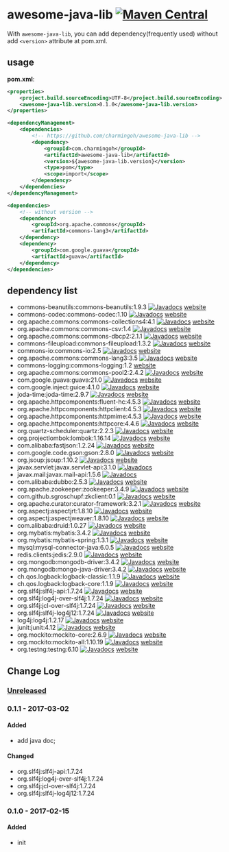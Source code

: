 # awesome-java-lib [![Maven Central](https://img.shields.io/maven-central/v/com.charmingoh/awesome-java-lib.svg)](https://maven-badges.herokuapp.com/maven-central/com.charmingoh/awesome-java-lib)

With `awesome-java-lib`, you can add dependency(frequently used) without add `<version>` attribute at pom.xml.

## usage

**pom.xml**:

```xml
<properties>
    <project.build.sourceEncoding>UTF-8</project.build.sourceEncoding>
    <awesome-java-lib.version>0.1.0</awesome-java-lib.version>
</properties>

<dependencyManagement>
    <dependencies>
        <!-- https://github.com/charmingoh/awesome-java-lib -->
        <dependency>
            <groupId>com.charmingoh</groupId>
            <artifactId>awesome-java-lib</artifactId>
            <version>${awesome-java-lib.version}</version>
            <type>pom</type>
            <scope>import</scope>
        </dependency>
    </dependencies>
</dependencyManagement>

<dependencies>
    <!-- without version -->
    <dependency>
        <groupId>org.apache.commons</groupId>
        <artifactId>commons-lang3</artifactId>
    </dependency>
    <dependency>
        <groupId>com.google.guava</groupId>
        <artifactId>guava</artifactId>
    </dependency>
</dependencies>
```

## dependency list

- commons-beanutils:commons-beanutils:1.9.3 [![Javadocs](http://www.javadoc.io/badge/commons-beanutils/commons-beanutils.svg)](http://www.javadoc.io/doc/commons-beanutils/commons-beanutils)
 [website](http://commons.apache.org/proper/commons-beanutils/)
- commons-codec:commons-codec:1.10 [![Javadocs](http://www.javadoc.io/badge/commons-codec/commons-codec.svg)](http://www.javadoc.io/doc/commons-codec/commons-codec)
 [website](http://commons.apache.org/proper/commons-codec/)
- org.apache.commons:commons-collections4:4.1 [![Javadocs](http://www.javadoc.io/badge/org.apache.commons/commons-collections4.svg)](http://www.javadoc.io/doc/org.apache.commons/commons-collections4)
 [website](http://commons.apache.org/proper/commons-collections/)
- org.apache.commons:commons-csv:1.4 [![Javadocs](http://www.javadoc.io/badge/org.apache.commons/commons-csv.svg)](http://www.javadoc.io/doc/org.apache.commons/commons-csv)
 [website](http://commons.apache.org/proper/commons-csv/)
- org.apache.commons:commons-dbcp2:2.1.1 [![Javadocs](http://www.javadoc.io/badge/org.apache.commons/commons-dbcp2.svg)](http://www.javadoc.io/doc/org.apache.commons/commons-dbcp2)
 [website](http://commons.apache.org/proper/commons-dbcp/)
- commons-fileupload:commons-fileupload:1.3.2 [![Javadocs](http://www.javadoc.io/badge/commons-fileupload/commons-fileupload.svg)](http://www.javadoc.io/doc/commons-fileupload/commons-fileupload)
 [website](http://commons.apache.org/proper/commons-fileupload/)
- commons-io:commons-io:2.5 [![Javadocs](http://www.javadoc.io/badge/commons-io/commons-io.svg)](http://www.javadoc.io/doc/commons-io/commons-io)
 [website](http://commons.apache.org/proper/commons-io/)
- org.apache.commons:commons-lang3:3.5 [![Javadocs](http://www.javadoc.io/badge/org.apache.commons/commons-lang3.svg)](http://www.javadoc.io/doc/org.apache.commons/commons-lang3)
 [website](http://commons.apache.org/proper/commons-lang/)
- commons-logging:commons-logging:1.2
 [website](http://commons.apache.org/proper/commons-logging/)
- org.apache.commons:commons-pool2:2.4.2 [![Javadocs](http://www.javadoc.io/badge/org.apache.commons/commons-pool2.svg)](http://www.javadoc.io/doc/org.apache.commons/commons-pool2)
 [website](http://commons.apache.org/proper/commons-pool/)
- com.google.guava:guava:21.0 [![Javadocs](http://www.javadoc.io/badge/com.google.guava/guava.svg)](http://www.javadoc.io/doc/com.google.guava/guava)
 [website](https://github.com/google/guava)
- com.google.inject:guice:4.1.0 [![Javadocs](http://www.javadoc.io/badge/com.google.inject/guice.svg)](http://www.javadoc.io/doc/com.google.inject/guice)
 [website](https://github.com/google/guice)
- joda-time:joda-time:2.9.7 [![Javadocs](http://www.javadoc.io/badge/joda-time/joda-time.svg)](http://www.javadoc.io/doc/joda-time/joda-time)
 [website](https://github.com/JodaOrg/joda-time)
- org.apache.httpcomponents:fluent-hc:4.5.3 [![Javadocs](http://www.javadoc.io/badge/org.apache.httpcomponents/fluent-hc.svg)](http://www.javadoc.io/doc/org.apache.httpcomponents/fluent-hc)
 [website](https://hc.apache.org/)
- org.apache.httpcomponents:httpclient:4.5.3 [![Javadocs](http://www.javadoc.io/badge/org.apache.httpcomponents/httpclient.svg)](http://www.javadoc.io/doc/org.apache.httpcomponents/httpclient)
 [website](https://hc.apache.org/)
- org.apache.httpcomponents:httpmime:4.5.3 [![Javadocs](http://www.javadoc.io/badge/org.apache.httpcomponents/httpmime.svg)](http://www.javadoc.io/doc/org.apache.httpcomponents/httpmime)
 [website](https://hc.apache.org/)
- org.apache.httpcomponents:httpcore:4.4.6 [![Javadocs](http://www.javadoc.io/badge/org.apache.httpcomponents/httpcore.svg)](http://www.javadoc.io/doc/org.apache.httpcomponents/httpcore)
 [website](https://hc.apache.org/)
- org.quartz-scheduler:quartz:2.2.3 [![Javadocs](http://www.javadoc.io/badge/org.quartz-scheduler/quartz.svg)](http://www.javadoc.io/doc/org.quartz-scheduler/quartz)
 [website](https://github.com/quartz-scheduler/quartz)
- org.projectlombok:lombok:1.16.14 [![Javadocs](http://www.javadoc.io/badge/org.projectlombok/lombok.svg)](http://www.javadoc.io/doc/org.projectlombok/lombok)
 [website](https://github.com/rzwitserloot/lombok)
- com.alibaba:fastjson:1.2.24 [![Javadocs](http://www.javadoc.io/badge/com.alibaba/fastjson.svg)](http://www.javadoc.io/doc/com.alibaba/fastjson)
 [website](https://github.com/alibaba/fastjson)
- com.google.code.gson:gson:2.8.0 [![Javadocs](http://www.javadoc.io/badge/com.google.code.gson/gson.svg)](http://www.javadoc.io/doc/com.google.code.gson/gson)
 [website](https://github.com/google/gson)
- org.jsoup:jsoup:1.10.2 [![Javadocs](http://www.javadoc.io/badge/org.jsoup/jsoup.svg)](http://www.javadoc.io/doc/org.jsoup/jsoup)
 [website](https://github.com/jhy/jsoup)
- javax.servlet:javax.servlet-api:3.1.0 [![Javadocs](http://www.javadoc.io/badge/javax.servlet/javax.servlet-api.svg)](http://www.javadoc.io/doc/javax.servlet/javax.servlet-api)
- javax.mail:javax.mail-api:1.5.6 [![Javadocs](http://www.javadoc.io/badge/javax.mail/javax.mail-api.svg)](http://www.javadoc.io/doc/javax.mail/javax.mail-api)
- com.alibaba:dubbo:2.5.3 [![Javadocs](http://www.javadoc.io/badge/com.alibaba/dubbo.svg)](http://www.javadoc.io/doc/com.alibaba/dubbo)
 [website](https://github.com/alibaba/dubbo)
- org.apache.zookeeper:zookeeper:3.4.9 [![Javadocs](http://www.javadoc.io/badge/org.apache.zookeeper/zookeeper.svg)](http://www.javadoc.io/doc/org.apache.zookeeper/zookeeper)
 [website](https://zookeeper.apache.org/)
- com.github.sgroschupf:zkclient:0.1 [![Javadocs](http://www.javadoc.io/badge/com.github.sgroschupf/zkclient.svg)](http://www.javadoc.io/doc/com.github.sgroschupf/zkclient)
 [website](https://github.com/sgroschupf/zkclient)
- org.apache.curator:curator-framework:3.2.1 [![Javadocs](http://www.javadoc.io/badge/org.apache.curator/curator-framework.svg)](http://www.javadoc.io/doc/org.apache.curator/curator-framework)
 [website](http://curator.apache.org/)
- org.aspectj:aspectjrt:1.8.10 [![Javadocs](http://www.javadoc.io/badge/org.aspectj/aspectjrt.svg)](http://www.javadoc.io/doc/org.aspectj/aspectjrt)
 [website](http://www.eclipse.org/aspectj/)
- org.aspectj:aspectjweaver:1.8.10 [![Javadocs](http://www.javadoc.io/badge/org.aspectj/aspectjweaver.svg)](http://www.javadoc.io/doc/org.aspectj/aspectjweaver)
 [website](http://www.eclipse.org/aspectj/)
- com.alibaba:druid:1.0.27 [![Javadocs](http://www.javadoc.io/badge/com.alibaba/druid.svg)](http://www.javadoc.io/doc/com.alibaba/druid)
 [website](https://github.com/alibaba/druid)
- org.mybatis:mybatis:3.4.2 [![Javadocs](http://www.javadoc.io/badge/org.mybatis/mybatis.svg)](http://www.javadoc.io/doc/org.mybatis/mybatis)
 [website](https://github.com/mybatis/mybatis-3)
- org.mybatis:mybatis-spring:1.3.1 [![Javadocs](http://www.javadoc.io/badge/org.mybatis/mybatis-spring.svg)](http://www.javadoc.io/doc/org.mybatis/mybatis-spring)
 [website](https://github.com/mybatis/spring)
- mysql:mysql-connector-java:6.0.5 [![Javadocs](http://www.javadoc.io/badge/mysql/mysql-connector-java.svg)](http://www.javadoc.io/doc/mysql/mysql-connector-java)
 [website](https://github.com/mysql/mysql-connector-j)
- redis.clients:jedis:2.9.0 [![Javadocs](http://www.javadoc.io/badge/redis.clients/jedis.svg)](http://www.javadoc.io/doc/redis.clients/jedis)
 [website](https://github.com/xetorthio/jedis)
- org.mongodb:mongodb-driver:3.4.2 [![Javadocs](http://www.javadoc.io/badge/org.mongodb/mongodb-driver.svg)](http://www.javadoc.io/doc/org.mongodb/mongodb-driver)
 [website](https://docs.mongodb.com/ecosystem/drivers/java/)
- org.mongodb:mongo-java-driver:3.4.2 [![Javadocs](http://www.javadoc.io/badge/org.mongodb/mongo-java-driver.svg)](http://www.javadoc.io/doc/org.mongodb/mongo-java-driver)
 [website](https://docs.mongodb.com/ecosystem/drivers/java/)
- ch.qos.logback:logback-classic:1.1.9 [![Javadocs](http://www.javadoc.io/badge/ch.qos.logback/logback-classic.svg)](http://www.javadoc.io/doc/ch.qos.logback/logback-classic)
 [website](https://logback.qos.ch/)
- ch.qos.logback:logback-core:1.1.9 [![Javadocs](http://www.javadoc.io/badge/ch.qos.logback/logback-core.svg)](http://www.javadoc.io/doc/ch.qos.logback/logback-core)
 [website](https://logback.qos.ch/)
- org.slf4j:slf4j-api:1.7.24 [![Javadocs](http://www.javadoc.io/badge/org.slf4j/slf4j-api.svg)](http://www.javadoc.io/doc/org.slf4j/slf4j-api)
 [website](https://www.slf4j.org/)
- org.slf4j:log4j-over-slf4j:1.7.24 [![Javadocs](http://www.javadoc.io/badge/org.slf4j/log4j-over-slf4j.svg)](http://www.javadoc.io/doc/org.slf4j/log4j-over-slf4j)
 [website](https://www.slf4j.org/)
- org.slf4j:jcl-over-slf4j:1.7.24 [![Javadocs](http://www.javadoc.io/badge/org.slf4j/jcl-over-slf4j.svg)](http://www.javadoc.io/doc/org.slf4j/jcl-over-slf4j)
 [website](https://www.slf4j.org/)
- org.slf4j:slf4j-log4j12:1.7.24 [![Javadocs](http://www.javadoc.io/badge/org.slf4j/slf4j-log4j12.svg)](http://www.javadoc.io/doc/org.slf4j/slf4j-log4j12)
 [website](https://www.slf4j.org/)
- log4j:log4j:1.2.17 [![Javadocs](http://www.javadoc.io/badge/log4j/log4j.svg)](http://www.javadoc.io/doc/log4j/log4j)
 [website](https://logging.apache.org/log4j/1.2/)
- junit:junit:4.12 [![Javadocs](http://www.javadoc.io/badge/junit/junit.svg)](http://www.javadoc.io/doc/junit/junit)
 [website](https://github.com/junit-team/junit4)
- org.mockito:mockito-core:2.6.9 [![Javadocs](http://www.javadoc.io/badge/org.mockito/mockito-core.svg)](http://www.javadoc.io/doc/org.mockito/mockito-core)
 [website](https://github.com/mockito/mockito)
- org.mockito:mockito-all:1.10.19 [![Javadocs](http://www.javadoc.io/badge/org.mockito/mockito-all.svg)](http://www.javadoc.io/doc/org.mockito/mockito-all)
 [website](https://github.com/mockito/mockito)
- org.testng:testng:6.10 [![Javadocs](http://www.javadoc.io/badge/org.testng/testng.svg)](http://www.javadoc.io/doc/org.testng/testng)
 [website](https://github.com/cbeust/testng)

## Change Log

### [Unreleased]

### 0.1.1 - 2017-03-02
#### Added
- add java doc;

#### Changed
- org.slf4j:slf4j-api:1.7.24
- org.slf4j:log4j-over-slf4j:1.7.24
- org.slf4j:jcl-over-slf4j:1.7.24
- org.slf4j:slf4j-log4j12:1.7.24

### 0.1.0 - 2017-02-15
#### Added
- init

[Unreleased]: https://github.com/charmingoh/awesome-java-lib/compare/v0.1.0...HEAD
[0.1.1]: https://github.com/charmingoh/awesome-java-lib/compare/v0.1.0...v0.1.1
